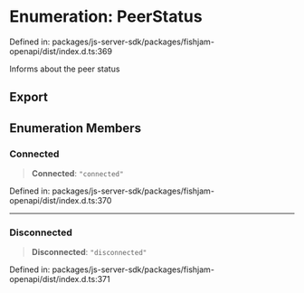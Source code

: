 # Enumeration: PeerStatus

Defined in: packages/js-server-sdk/packages/fishjam-openapi/dist/index.d.ts:369

Informs about the peer status

## Export

## Enumeration Members

### Connected

> **Connected**: `"connected"`

Defined in: packages/js-server-sdk/packages/fishjam-openapi/dist/index.d.ts:370

***

### Disconnected

> **Disconnected**: `"disconnected"`

Defined in: packages/js-server-sdk/packages/fishjam-openapi/dist/index.d.ts:371

